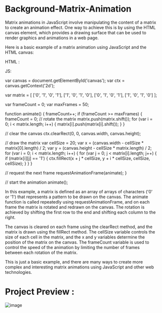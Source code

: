 # Background-Matrix-Animation
Matrix animations in JavaScript involve manipulating the content of a matrix to create an animation effect. One way to achieve this is by using the HTML canvas element, which provides a drawing surface that can be used to render graphics and animations in a web page. 

Here is a basic example of a matrix animation using JavaScript and the HTML canvas:

HTML :

<canvas id="canvas" width="500" height="500"></canvas>

JS:

var canvas = document.getElementById('canvas');
var ctx = canvas.getContext('2d');

var matrix = [
  ['0', '1', '0', '1'],
  ['1', '0', '1', '0'],
  ['0', '1', '0', '1'],
  ['1', '0', '1', '0']
];

var frameCount = 0;
var maxFrames = 50;

function animate() {
  frameCount++;
  if (frameCount >= maxFrames) {
    frameCount = 0;
    // rotate the matrix
    matrix.push(matrix.shift());
    for (var i = 0; i < matrix.length; i++) {
      matrix[i].push(matrix[i].shift());
    }
  }

  // clear the canvas
  ctx.clearRect(0, 0, canvas.width, canvas.height);

  // draw the matrix
  var cellSize = 20;
  var x = (canvas.width - cellSize * matrix[0].length) / 2;
  var y = (canvas.height - cellSize * matrix.length) / 2;
  for (var i = 0; i < matrix.length; i++) {
    for (var j = 0; j < matrix[i].length; j++) {
      if (matrix[i][j] == '1') {
        ctx.fillRect(x + j * cellSize, y + i * cellSize, cellSize, cellSize);
      }
    }
  }

  // request the next frame
  requestAnimationFrame(animate);
}

// start the animation
animate();


In this example, a matrix is defined as an array of arrays of characters ('0' or '1') that represents a pattern to be drawn on the canvas. The animate function is called repeatedly using requestAnimationFrame, and on each frame the matrix is rotated and redrawn on the canvas. The rotation is achieved by shifting the first row to the end and shifting each column to the right.

The canvas is cleared on each frame using the clearRect method, and the matrix is drawn using the fillRect method. The cellSize variable controls the size of each cell in the matrix, and the x and y variables determine the position of the matrix on the canvas. The frameCount variable is used to control the speed of the animation by limiting the number of frames between each rotation of the matrix.

This is just a basic example, and there are many ways to create more complex and interesting matrix animations using JavaScript and other web technologies.

# Project Preview :
![image](https://user-images.githubusercontent.com/121975087/219956993-090ea9cf-6d32-4bc4-9e8d-0e4da8a48033.png)


